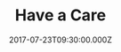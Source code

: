 ---
title: "Have a Care"
image: "https://i.imgur.com/3qXRgVY.png"
date: "2017-07-23T09:30:00.000Z"
video:
  type: "vimeo"
  id: 226638870
speaker:
  name: "Bart Wilkins"
  permalink: "bart-wilkins"
series: "neighbors"
---